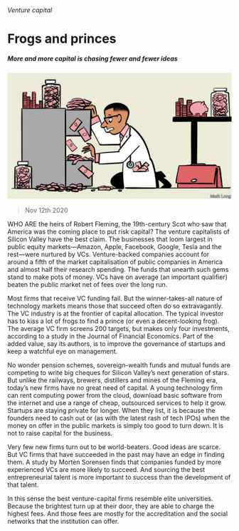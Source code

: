 ###### Venture capital

# Frogs and princes 

##### More and more capital is chasing fewer and fewer ideas 

![image](images/20201114_SRD006_0.jpg) 

> Nov 12th 2020 

WHO ARE the heirs of Robert Fleming, the 19th-century Scot who saw that America was the coming place to put risk capital? The venture capitalists of Silicon Valley have the best claim. The businesses that loom largest in public equity markets—Amazon, Apple, Facebook, Google, Tesla and the rest—were nurtured by VCs. Venture-backed companies account for around a fifth of the market capitalisation of public companies in America and almost half their research spending. The funds that unearth such gems stand to make pots of money. VCs have on average (an important qualifier) beaten the public market net of fees over the long run.

Most firms that receive VC funding fail. But the winner-takes-all nature of technology markets means those that succeed often do so extravagantly. The VC industry is at the frontier of capital allocation. The typical investor has to kiss a lot of frogs to find a prince (or even a decent-looking frog). The average VC firm screens 200 targets, but makes only four investments, according to a study in the Journal of Financial Economics. Part of the added value, say its authors, is to improve the governance of startups and keep a watchful eye on management.


No wonder pension schemes, sovereign-wealth funds and mutual funds are competing to write big cheques for Silicon Valley’s next generation of stars. But unlike the railways, brewers, distillers and mines of the Fleming era, today’s new firms have no great need of capital. A young technology firm can rent computing power from the cloud, download basic software from the internet and use a range of cheap, outsourced services to help it grow. Startups are staying private for longer. When they list, it is because the founders need to cash out or (as with the latest rash of tech IPOs) when the money on offer in the public markets is simply too good to turn down. It is not to raise capital for the business.

Very few new firms turn out to be world-beaters. Good ideas are scarce. But VC firms that have succeeded in the past may have an edge in finding them. A study by Morten Sorensen finds that companies funded by more experienced VCs are more likely to succeed. And sourcing the best entrepreneurial talent is more important to success than the development of that talent.

In this sense the best venture-capital firms resemble elite universities. Because the brightest turn up at their door, they are able to charge the highest fees. And those fees are mostly for the accreditation and the social networks that the institution can offer.

